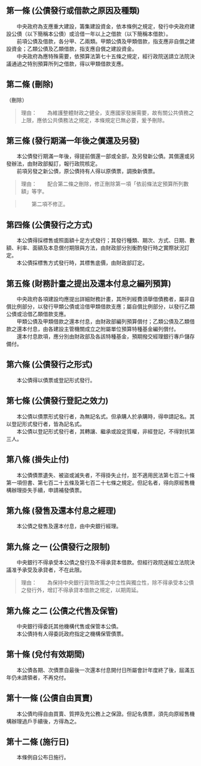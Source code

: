 第一條 (公債發行或借款之原因及種類)
-----------------------------------
　　中央政府為支應重大建設，籌集建設資金，依本條例之規定，發行中央政府建設公債（以下簡稱本公債）或洽借一年以上之借款（以下簡稱本借款）。  
　　前項公債及借款，各分甲、乙兩類。甲類公債及甲類借款，指支應非自償之建設資金；乙類公債及乙類借款，指支應自償之建設資金。  
　　中央政府為應特殊需要，依預算法第七十五條之規定，經行政院送請立法院決議通過之特別預算所列之借款，得以甲類借款支應。  


第二條 (刪除)
-------------
（刪除）  
> 理由：　　為維護整體財政之健全，支應國家發展需要，故有關公共債務之上限，應依公共債務法之規定，本條規定已無必要，爰予刪除。



第三條 (發行期滿一年後之償還及另發)
-----------------------------------
　　本公債發行期滿一年後，得提前償還一部或全部，及另發新公債。其償還或另發辦法，由財政部擬訂，報行政院核定。  
　　前項另發之新公債，原公債持有人得以原債票，調換新債票。  
> 理由：　　配合第二條之刪除，修正刪除第一項「依前條法定預算所列數額」等字。

> 　　第二項不修正。



第四條 (公債發行之方式)
-----------------------
　　本公債得採標售或照面額十足方式發行；其發行種類、期次、方式、日期、數額、利率、面額及本息償付期限與方法，由財政部分別衡酌發行時之實際狀況訂定。  
　　本公債採標售方式發行時，其標售底價，由財政部訂定。  


第五條 (財務計畫之提出及還本付息之編列預算)
-------------------------------------------
　　中央政府各項建設均應提出詳細財務計畫，其所列經費須舉借債務者，屬非自償比例部分，以發行甲類公債或洽借甲類借款支應；屬自償比例部分，以發行乙類公債或洽借乙類借款支應。  
　　甲類公債及甲類借款之還本付息，由財政部編列預算償付；乙類公債及乙類借款之還本付息，由各建設主管機關成立之附屬單位預算特種基金編列償付。  
　　還本付息款項，應分別由財政部及各該特種基金，預期撥交經理銀行專戶儲存備付。  


第六條 (公債發行之形式)
-----------------------
　　本公債得以債票或登記形式發行。  


第七條 (公債發行登記之效力)
---------------------------
　　本公債以債票形式發行者，為無記名式。但承購人於承購時，得申請記名。其以登記形式發行者，皆為記名式。  
　　本公債以登記形式發行者，其轉讓、繼承或設定質權，非經登記，不得對抗第三人。  


第八條 (掛失止付)
-----------------
　　本公債債票遺失、被盜或滅失者，不得掛失止付，並不適用民法第七百二十條第一項但書、第七百二十五條及第七百二十七條之規定。但記名者，得向原經售機構辦理掛失手續，申請補發債票。  


第九條 (發售及還本付息之經理)
-----------------------------
　　本公債之發售及還本付息，由中央銀行經理。  


第九條 之一 (公債發行之限制)
----------------------------
　　中央銀行不得承受本公債之發行及不得承貸本借款。但經行政院送經立法院決議准予承受及承貸者，不在此限。  
> 理由：　　為保持中央銀行貨幣政策之中立性與獨立性，除不得承受本公債之發行外，增訂不得承貸本借款之規定，以期周延。



第九條 之二 (公債之代售及保管)
------------------------------
　　中央銀行得委託其他機構代售或保管本公債。  
　　本公債持有人得委託政府指定之機構保管債票。  


第十條 (兌付有效期間)
---------------------
　　本公債各期、次債票自最後一次還本付息開付日所屬會計年度終了後，屆滿五年仍未請領者，不再兌付。  


第十一條 (公債自由買賣)
-----------------------
　　本公債均得自由買賣、質押及充公務上之保證。但記名債票，須先向原經售機構辦理過戶手續後，方得為之。  


第十二條 (施行日)
-----------------
　　本條例自公布日施行。